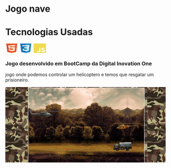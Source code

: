 # Jogo nave
<h1>Tecnologias Usadas</h1>
<div display="inline-block">
 <img align="center" alt="HTML" height="30" width="40" src="https://raw.githubusercontent.com/devicons/devicon/master/icons/html5/html5-original.svg">
 <img align="center" alt="CSS" height="30" width="40" src="https://raw.githubusercontent.com/devicons/devicon/master/icons/css3/css3-original.svg">
 <img align="center" alt="Js" height="30" width="40" src="https://raw.githubusercontent.com/devicons/devicon/master/icons/javascript/javascript-plain.svg">
</div> 
 <h3>Jogo desenvolvido em BootCamp da Digital Inovation One </h3> 
 
 jogo onde podemos controlar um helicoptero e temos que resgatar um prisioneiro.
 
 <img src="jogo1/imgs/paraogit.jpg">
 
